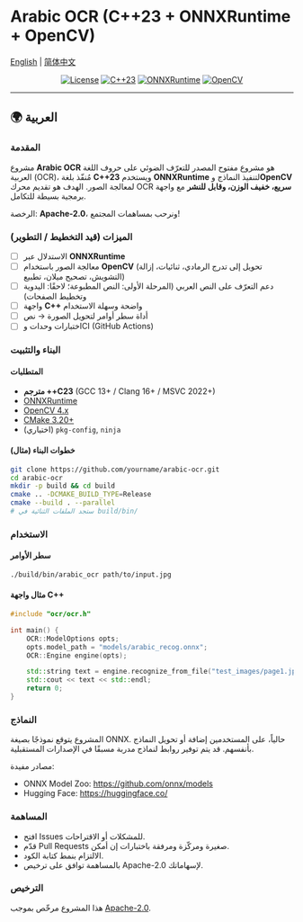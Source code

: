 # Arabic OCR (C++23 + ONNXRuntime + OpenCV)
[English](./README.md) | [简体中文](./README-zh.md)

<p align="center">
  <a href="LICENSE"><img alt="License" src="https://img.shields.io/badge/License-Apache_2.0-blue.svg"></a>
  <a href="https://en.cppreference.com/w/cpp/23"><img alt="C++23" src="https://img.shields.io/badge/C++-23-blue.svg"></a>
  <a href="https://onnxruntime.ai"><img alt="ONNXRuntime" src="https://img.shields.io/badge/ONNXRuntime-Latest-brightgreen.svg"></a>
  <a href="https://opencv.org"><img alt="OpenCV" src="https://img.shields.io/badge/OpenCV-4.x-orange.svg"></a>
</p>

---

## 🌍 العربية

### المقدمة
مشروع **Arabic OCR** هو مشروع مفتوح المصدر للتعرّف الضوئي على حروف اللغة العربية (OCR)، مُنفّذ بلغة **C++23** ويستخدم **ONNXRuntime** لتنفيذ النماذج و**OpenCV** لمعالجة الصور.
الهدف هو تقديم محرك OCR **سريع، خفيف الوزن، وقابل للنشر** مع واجهة برمجية بسيطة للتكامل.

الرخصة: **Apache-2.0**، ونرحب بمساهمات المجتمع!

### الميزات (قيد التخطيط / التطوير)
- [ ] الاستدلال عبر **ONNXRuntime**
- [ ] معالجة الصور باستخدام **OpenCV** (تحويل إلى تدرج الرمادي، ثنائيات، إزالة التشويش، تصحيح ميلان، تطبيع)
- [ ] دعم التعرّف على النص العربي (المرحلة الأولى: النص المطبوعة؛ لاحقًا: اليدوية وتخطيط الصفحات)
- [ ] واجهة **C++** واضحة وسهلة الاستخدام
- [ ] أداة سطر أوامر لتحويل الصورة → نص
- [ ] اختبارات وحدات وCI (GitHub Actions)

### البناء والتثبيت

#### المتطلبات
- **مترجم ++C23** (GCC 13+ / Clang 16+ / MSVC 2022+)
- [ONNXRuntime](https://onnxruntime.ai/)
- [OpenCV 4.x](https://opencv.org/)
- [CMake 3.20+](https://cmake.org/)
- (اختياري) `pkg-config`, `ninja`

#### خطوات البناء (مثال)
~~~bash
git clone https://github.com/yourname/arabic-ocr.git
cd arabic-ocr
mkdir -p build && cd build
cmake .. -DCMAKE_BUILD_TYPE=Release
cmake --build . --parallel
# ستجد الملفات الثنائية في build/bin/
~~~

### الاستخدام

#### سطر الأوامر
~~~bash
./build/bin/arabic_ocr path/to/input.jpg
~~~

#### مثال واجهة C++
~~~cpp
#include "ocr/ocr.h"

int main() {
    OCR::ModelOptions opts;
    opts.model_path = "models/arabic_recog.onnx";
    OCR::Engine engine(opts);

    std::string text = engine.recognize_from_file("test_images/page1.jpg");
    std::cout << text << std::endl;
    return 0;
}
~~~

### النماذج
المشروع يتوقع نموذجًا بصيغة ONNX. حالياً، على المستخدمين إضافة أو تحويل النماذج بأنفسهم. قد يتم توفير روابط لنماذج مدربة مسبقًا في الإصدارات المستقبلية.

مصادر مفيدة:
- ONNX Model Zoo: https://github.com/onnx/models
- Hugging Face: https://huggingface.co/

### المساهمة
- افتح Issues للمشكلات أو الاقتراحات.
- قدّم Pull Requests صغيرة ومركّزة ومرفقة باختبارات إن أمكن.
- الالتزام بنمط كتابة الكود.
- بالمساهمة توافق على ترخيص Apache-2.0 لإسهاماتك.

### الترخيص
هذا المشروع مرخّص بموجب [Apache-2.0](LICENSE).
